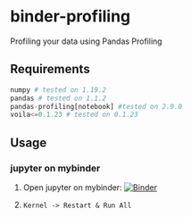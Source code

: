 # binder-profiling

Profiling your data using Pandas Profiling

## Requirements

```python
numpy # tested on 1.19.2
pandas # tested on 1.1.2
pandas-profiling[notebook] #tested on 2.9.0
voila<=0.1.23 # tested on 0.1.23
```

## Usage

### jupyter on mybinder

1. Open jupyter on mybinder: [![Binder](https://mybinder.org/badge_logo.svg)](https://mybinder.org/v2/gh/yasirroni/binder-profiling/master?filepath=%2Fbinder-profiling.ipynb)

2. `Kernel -> Restart & Run All`

<!---
Voila profiling ended up not showing
-->
<!---
### voila on mybinder
1. Open voila on mybinder: [![Binder](https://mybinder.org/badge_logo.svg)](https://mybinder.org/v2/gh/yasirroni/binder-profiling/master?urlpath=%2Fvoila%2Frender%2Fbinder-profiling.ipynb)
-->

<!---
Profiling using colab stopped at middle
-->
<!---
### jupyter on colab
1. Open jupyter on colab*: [![Open In Colab](https://colab.research.google.com/assets/colab-badge.svg)](https://colab.research.google.com/github/yasirroni/binder-profiling/blob/master/binder-profiling.ipynb)

2. Add the following code before the first cell:
```bash
!pip install -U pandas-profiling[notebook]
```

3. `Runtime -> Run all`